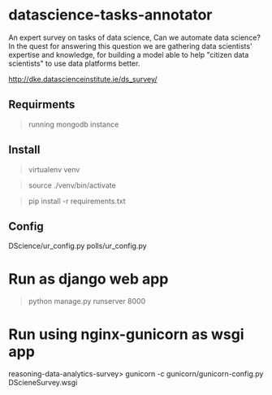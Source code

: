 # datascience-tasks-annotator
An expert survey on tasks of data science, Can we automate data science?  In the quest for answering this question we are gathering data scientists' expertise and knowledge, for building a model able to help "citizen data scientists" to use data platforms better.


http://dke.datascienceinstitute.ie/ds_survey/




## Requirments

> running mongodb instance

## Install

> virtualenv venv

> source ./venv/bin/activate

> pip install -r requirements.txt

## Config

DScience/ur_config.py
polls/ur_config.py

# Run as django web app

> python manage.py runserver 8000

# Run using nginx-gunicorn as wsgi app

reasoning-data-analytics-survey> gunicorn -c gunicorn/gunicorn-config.py DScieneSurvey.wsgi
